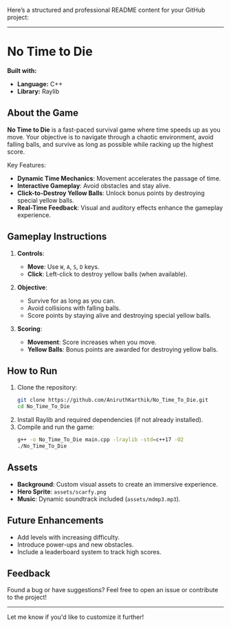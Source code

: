 Here’s a structured and professional README content for your GitHub project:

---

# No Time to Die  

**Built with:**  
- **Language:** C++  
- **Library:** Raylib  

## About the Game  
**No Time to Die** is a fast-paced survival game where time speeds up as you move. Your objective is to navigate through a chaotic environment, avoid falling balls, and survive as long as possible while racking up the highest score.

Key Features:  
- **Dynamic Time Mechanics**: Movement accelerates the passage of time.  
- **Interactive Gameplay**: Avoid obstacles and stay alive.  
- **Click-to-Destroy Yellow Balls**: Unlock bonus points by destroying special yellow balls.  
- **Real-Time Feedback**: Visual and auditory effects enhance the gameplay experience.  

## Gameplay Instructions  
1. **Controls**:  
   - **Move**: Use `W`, `A`, `S`, `D` keys.  
   - **Click**: Left-click to destroy yellow balls (when available).  

2. **Objective**:  
   - Survive for as long as you can.  
   - Avoid collisions with falling balls.  
   - Score points by staying alive and destroying special yellow balls.

3. **Scoring**:  
   - **Movement**: Score increases when you move.  
   - **Yellow Balls**: Bonus points are awarded for destroying yellow balls.

## How to Run  
1. Clone the repository:  
   ```bash
   git clone https://github.com/AniruthKarthik/No_Time_To_Die.git
   cd No_Time_To_Die
   ```
2. Install Raylib and required dependencies (if not already installed).  
3. Compile and run the game:  
   ```bash
   g++ -o No_Time_To_Die main.cpp -lraylib -std=c++17 -O2
   ./No_Time_To_Die
   ```

## Assets  
- **Background**: Custom visual assets to create an immersive experience.  
- **Hero Sprite**: `assets/scarfy.png`  
- **Music**: Dynamic soundtrack included (`assets/mdmp3.mp3`).  

## Future Enhancements  
- Add levels with increasing difficulty.  
- Introduce power-ups and new obstacles.  
- Include a leaderboard system to track high scores.  

## Feedback  
Found a bug or have suggestions? Feel free to open an issue or contribute to the project!  

---

Let me know if you'd like to customize it further!
